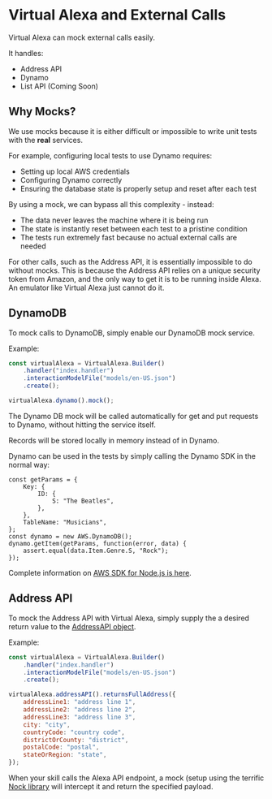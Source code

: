 # Virtual Alexa and External Calls
Virtual Alexa can mock external calls easily.

It handles:  
* Address API
* Dynamo
* List API (Coming Soon)

## Why Mocks?
We use mocks because it is either difficult or impossible to write unit tests with the **real** services.

For example, configuring local tests to use Dynamo requires:
* Setting up local AWS credentials
* Configuring Dynamo correctly
* Ensuring the database state is properly setup and reset after each test

By using a mock, we can bypass all this complexity - instead:
* The data never leaves the machine where it is being run
* The state is instantly reset between each test to a pristine condition
* The tests run extremely fast because no actual external calls are needed

For other calls, such as the Address API, it is essentially impossible to do without mocks.
This is because the Address API relies on a unique security token from Amazon, 
and the only way to get it is to be running inside Alexa. An emulator like Virtual Alexa just cannot do it.

## DynamoDB
To mock calls to DynamoDB, simply enable our DynamoDB mock service.

Example:

```javascript
const virtualAlexa = VirtualAlexa.Builder()
    .handler("index.handler")
    .interactionModelFile("models/en-US.json")
    .create();

virtualAlexa.dynamo().mock();
```

The Dynamo DB mock will be called automatically for get and put requests to Dynamo, without hitting the service itself.

Records will be stored locally in memory instead of in Dynamo.

Dynamo can be used in the tests by simply calling the Dynamo SDK in the normal way:

```
const getParams = {
    Key: {
        ID: {
            S: "The Beatles",
        },
    },
    TableName: "Musicians",
};
const dynamo = new AWS.DynamoDB();
dynamo.getItem(getParams, function(error, data) {
    assert.equal(data.Item.Genre.S, "Rock");
});
```

Complete information on [AWS SDK for Node.js is here](https://docs.aws.amazon.com/AWSJavaScriptSDK/latest/AWS/DynamoDB.html).

## Address API
To mock the Address API with Virtual Alexa, simply supply the a desired return value to the [AddressAPI object](https://bespoken.github.io/virtual-alexa/api/classes/addressapi.html).

Example:
```javascript
const virtualAlexa = VirtualAlexa.Builder()
    .handler("index.handler")
    .interactionModelFile("models/en-US.json")
    .create();

virtualAlexa.addressAPI().returnsFullAddress({
    addressLine1: "address line 1",
    addressLine2: "address line 2",
    addressLine3: "address line 3",
    city: "city",
    countryCode: "country code",
    districtOrCounty: "district",
    postalCode: "postal",
    stateOrRegion: "state",
});
```

When your skill calls the Alexa API endpoint, 
a mock (setup using the terrific [Nock library](https://github.com/node-nock/nock) will intercept it and return the specified payload.

